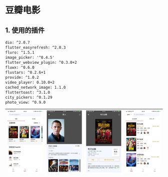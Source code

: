 # 豆瓣电影

## 1. 使用的插件

```flutter
dio: ^2.0.7
flutter_easyrefresh: ^2.0.3
fluro: ^1.5.1
image_picker: '^0.4.5'
flutter_webview_plugin: ^0.3.0+2
fluwx: ^0.6.0
flustars: ^0.2.6+1
provide: ^1.0.2
video_player: 0.10.0+2
cached_network_image: 1.1.0
fluttertoast: ^3.1.0
city_pickers: ^0.1.29
photo_view: ^0.9.0
```

| ![](./preview/01.jpeg)    |  ![](./preview/02.jpeg)    | ![](./preview/03.jpeg)   |  ![](./preview/04.jpeg)   |
| :--------------------------------: | :---------------------------------: | :-------------------------------: | :-------------------------------:  |